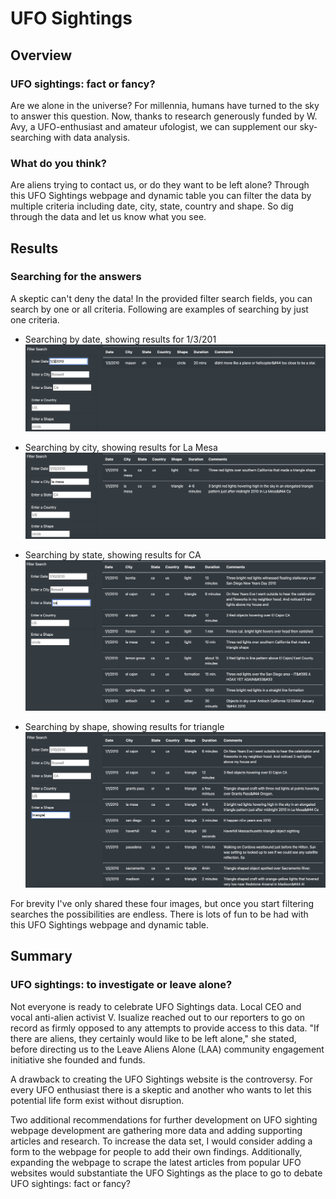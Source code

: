 # UFO Sightings

## Overview
### UFO sightings: fact or fancy?
Are we alone in the universe? For millennia, humans have turned to the sky to answer this question. Now, thanks to research generously funded by W. Avy, a UFO-enthusiast and amateur ufologist, we can supplement our sky-searching with data analysis.

### What do you think?
Are aliens trying to contact us, or do they want to be left alone? Through this UFO Sightings webpage and dynamic table you can filter the data by multiple criteria including date, city, state, country and shape. So dig through the data and let us know what you see.

## Results
### Searching for the answers
A skeptic can't deny the data! In the provided filter search fields, you can search by one or all criteria. Following are examples of searching by just one criteria.

* Searching by date, showing results for 1/3/201
![UFO_searchby_date.png](images/UFO_searchby_date.png)

* Searching by city, showing results for La Mesa
![UFO_searchby_city.png](images/UFO_searchby_city.png)

* Searching by state, showing results for CA
![UFO_searchby_state.png](images/UFO_searchby_state.png)

* Searching by shape, showing results for triangle
![UFO_searchby_shape.png](images/UFO_searchby_shape.png)

For brevity I've only shared these four images, but once you start filtering searches the possibilities are endless. There is lots of fun to be had with this UFO Sightings webpage and dynamic table.

## Summary
### UFO sightings: to investigate or leave alone?
Not everyone is ready to celebrate UFO Sightings data. Local CEO and vocal anti-alien activist V. Isualize reached out to our reporters to go on record as firmly opposed to any attempts to provide access to this data. "If there are aliens, they certainly would like to be left alone," she stated, before directing us to the Leave Aliens Alone (LAA) community engagement initiative she founded and funds.

A drawback to creating the UFO Sightings website is the controversy. For every UFO enthusiast there is a skeptic and another who wants to let this potential life form exist without disruption. 

Two additional recommendations for further development on UFO sighting webpage development are gathering more data and adding supporting articles and research. To increase the data set, I would consider adding a form to the webpage for people to add their own findings. Additionally, expanding the webpage to scrape the latest articles from popular UFO websites would substantiate the UFO Sightings as the place to go to debate UFO sightings: fact or fancy?